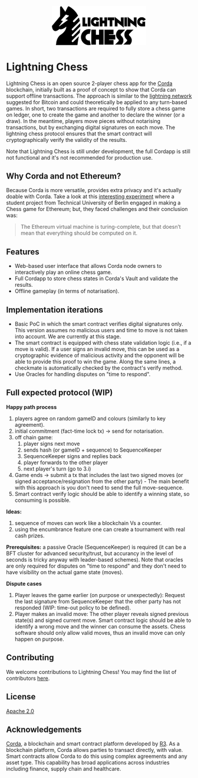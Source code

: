 <p align="center">
  <img src="./lightning-chess-full-logo.png" alt="Lightning Chess" width="256">
</p>

# Lightning Chess

Lightning Chess is an open source 2-player chess app for the [Corda](https://corda.net) blockchain, initially built as a proof of concept to show that Corda can support offline transactions. The approach is similar to the [lightning network](https://lightning.network) suggested for Bitcoin and could theoretically be applied to any turn-based games. In short, two transactions are required to fully store a chess game on ledger, one to create the game and another to declare the winner (or a draw). In the meantime, players move pieces without notarising transactions, but by exchanging digital signatures on each move. The lightning chess protocol ensures that the smart contract will cryptographically verify the validity of the results.

Note that Lightning Chess is still under development, the full Cordapp is still not functional and it's not recommended for production use.

## Why Corda and not Ethereum?
Because Corda is more versatile, provides extra privacy and it's actually doable with Corda. Take a look at this [interesting experiment](https://medium.com/@graycoding/lessons-learned-from-making-a-chess-game-for-ethereum-6917c01178b6) where a student project from Technical University of Berlin engaged in making a Chess game for Ethereum; but, they faced challenges and their conclusion was:
> The Ethereum virtual machine is turing-complete, but that doesn’t mean that everything should be computed on it. 

## Features

* Web-based user interface that allows Corda node owners to interactively play an online chess game.
* Full Cordapp to store chess states in Corda's Vault and validate the results. 
* Offline gameplay (in terms of notarisation).

## Implementation iterations

- Basic PoC in which the smart contract verifies digital signatures only. This version assumes no malicious users and time to move is not taken into account. We are currently at this stage.
- The smart contract is equipped with chess state validation logic (i.e., if a move is valid). If a user signs an invalid move, this can be used as a cryptographic evidence of malicious activity and the opponent will be able to provide this proof to win the game. Along the same lines, a checkmate is automatically checked by the contract's verify method. 
- Use Oracles for handling disputes on "time to respond".

## Full expected protocol (WIP)

**Happy path process**

1. players agree on random gameID and colours (similarly to key agreement).
2. initial commitment (fact-time lock tx) → send for notarisation.
3. off chain game:
   1. player signs next move
   2. sends hash (or gameID + sequence) to SequenceKeeper
   3. SequenceKeeper signs and replies back
   4. player forwards to the other player
   5. next player's turn (go to 3.i)
4. Game ends → submit a tx that includes the last two signed moves (or signed acceptance/resignation from the other party) - The main benefit with this approach is you don't need to send the full move-sequence.
5. Smart contract verify logic should be able to identify a winning state, so consuming is possible.

**Ideas:** 
1. sequence of moves can work like a blockchain Vs a counter.
2. using the encumbrance feature one can create a tournament with real cash prizes.

**Prerequisites:** a passive Oracle (SequenceKeeper) is required (it can be a BFT cluster for advanced security/trust, but accurancy in the level of seconds is tricky anyway with leader-based schemes). Note that oracles are only required for disputes on "time to respond" and they don't need to have visibility on the actual game state (moves).

**Dispute cases**
 1. Player leaves the game earlier (on purpose or unexpectedly): Request the last signature from SequenceKeeper that the other party has not responded (WIP: time-out policy to be defined).
 2. Player makes an invalid move: The other player reveals signed previous state(s) and signed current move. Smart contract logic should be able to identify a wrong move and the winner can consume the assets. Chess software should only allow valid moves, thus an invalid move can only happen on purpose.

## Contributing

We welcome contributions to Lightning Chess! You may find the list of contributors [here](./CONTRIBUTORS.md).

## License

[Apache 2.0](./LICENSE.md)

## Acknowledgements

[Corda](https://corda.net), a blockchain and smart contract platform developed by [R3](https://r3.com). As a blockchain platform, Corda allows parties to transact directly, with value. Smart contracts allow Corda to do this using complex agreements and any asset type. This capability has broad applications across industries including finance, supply chain and healthcare.
